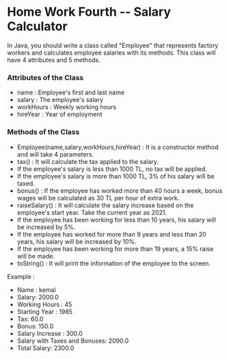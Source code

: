 # Home Work Fourth -- Salary Calculator
In Java, you should write a class called "Employee" that represents factory workers and calculates employee salaries with its methods. This class will have 4 attributes and 5 methods.

### Attributes of the Class

- name : Employee's first and last name
- salary : The employee's salary
- workHours : Weekly working hours
- hireYear : Year of employment

### Methods of the Class

- Employee(name,salary,workHours,hireYear) : It is a constructor method and will take 4 parameters.
- tax() : It will calculate the tax applied to the salary.
- If the employee's salary is less than 1000 TL, no tax will be applied.
- If the employee's salary is more than 1000 TL, 3% of his salary will be taxed.
- bonus() : If the employee has worked more than 40 hours a week, bonus wages will be calculated as 30 TL per hour of extra work.
- raiseSalary() : It will calculate the salary increase based on the employee's start year. Take the current year as 2021.
- If the employee has been working for less than 10 years, his salary will be increased by 5%.
- If the employee has worked for more than 9 years and less than 20 years, his salary will be increased by 10%.
- If the employee has been working for more than 19 years, a 15% raise will be made.
- toString() : It will print the information of the employee to the screen.

Example :

- Name : kemal
- Salary: 2000.0
- Working Hours : 45
- Starting Year : 1985
- Tax: 60.0
- Bonus: 150.0
- Salary Increase : 300.0
- Salary with Taxes and Bonuses: 2090.0
- Total Salary: 2300.0
